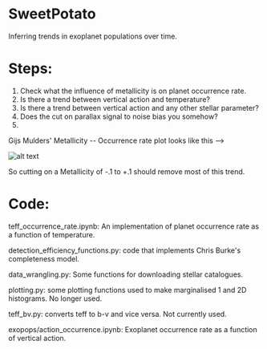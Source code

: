 # SweetPotato

Inferring trends in exoplanet populations over time.

Steps:
=======

1. Check what the influence of metallicity is on planet occurrence rate.
2. Is there a trend between vertical action and temperature?
3. Is there a trend between vertical action and any other stellar parameter?
4. Does the cut on parallax signal to noise bias you somehow?
5.

Gijs Mulders' Metallicity -- Occurrence rate plot looks like this -->

![alt text](https://raw.githubusercontent.com/ruthangus/SweetPotato/blob/master/Mulders.png)

So cutting on a Metallicity of -.1 to +.1 should remove most of this trend.


Code:
=====


teff_occurrence_rate.ipynb: An implementation of planet occurrence rate as a
function of temperature.

detection_efficiency_functions.py: code that implements Chris Burke's
completeness model.

data_wrangling.py: Some functions for downloading stellar catalogues.

plotting.py: some plotting functions used to make marginalised 1 and 2D
histograms. No longer used.

teff_bv.py: converts teff to b-v and vice versa. Not currently used.

exopops/action_occurrence.ipynb: Exoplanet occurrence rate as a function of
vertical action.
